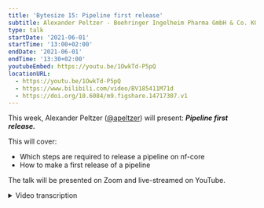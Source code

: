 ```yaml
---
title: 'Bytesize 15: Pipeline first release'
subtitle: Alexander Peltzer - Boehringer Ingelheim Pharma GmbH & Co. KG, Germany
type: talk
startDate: '2021-06-01'
startTime: '13:00+02:00'
endDate: '2021-06-01'
endTime: '13:30+02:00'
youtubeEmbed: https://youtu.be/1OwkTd-P5pQ
locationURL:
  - https://youtu.be/1OwkTd-P5pQ
  - https://www.bilibili.com/video/BV185411M71d
  - https://doi.org/10.6084/m9.figshare.14717307.v1
---
```


This week, Alexander Peltzer ([@apeltzer](http://github.com/apeltzer/)) will present: _**Pipeline first release.**_

This will cover:

- Which steps are required to release a pipeline on nf-core
- How to make a first release of a pipeline

The talk will be presented on Zoom and live-streamed on YouTube.

<details markdown="1"><summary>Video transcription</summary>
:::note
The content has been edited to make it reader-friendly
:::

[0:31](https://youtu.be/1OwkTd-P5pQ?list=PL3xpfTVZLcNiSvvPWORbO32S1WDJqKp1e&t=31) Thank you for the introduction. I’ll be talking to you about pipeline first release, which will cover how one can release a pipeline that is built using `nf-core/tools`.

[1:06](https://youtu.be/1OwkTd-P5pQ?list=PL3xpfTVZLcNiSvvPWORbO32S1WDJqKp1e&t=66) So what you need to do is to first prepare the pipeline prior to its first release. This is different from a continuous release, which is what is done on existing pipelines that are being further developed. The first release of a pipeline that has never been released before is handled differently.

[1:37](https://youtu.be/1OwkTd-P5pQ?list=PL3xpfTVZLcNiSvvPWORbO32S1WDJqKp1e&t=97) So let’s jump in! We’ve covered certain prerequisites in previous `nf-core/bytesize` talks, and there are some useful links on the [slides](https://doi.org/10.6084/m9.figshare.14717307.v1). These range from how to sign up to become a member of the community (an obvious prerequisite for releasing a pipeline on nf-core) to how to create a pipeline from the nf-core tools template, add test data to the test data repository or the modules repository (test data for the DSL2 version pipelines), and add the pipeline to the nf-core organisation. So I’m now going to assume that you’re familiar with these steps, and are ready to release your pipeline.

[3:01](https://youtu.be/1OwkTd-P5pQ?list=PL3xpfTVZLcNiSvvPWORbO32S1WDJqKp1e&t=181) So the very first step is to check that your pipeline follows the guidelines. This includes it passing all the continuous integration tests (unsure of how to do this? Check [bytesize#7](https://nf-co.re/events/2021/bytesize-7-nf-core-ci-tests)). You can go to your pipeline page, check Github actions, see if all those tests have passed, and then strike that off your list. (Make sure to check and see if nf-core linting has issued warnings; linting errors can result in CI tests failing). One way to ensure that everything passes is to have the most up-to-date version of containers such as Conda. It’s also essential to make the `master` or `main` branch the default branch. A link to how you can do this is also on the [slides](https://doi.org/10.6084/m9.figshare.14717307.v1) accompanying this presentation.

[4:13](https://youtu.be/1OwkTd-P5pQ?list=PL3xpfTVZLcNiSvvPWORbO32S1WDJqKp1e&t=253) Now that that’s covered, let’s talk a little bit about nf-core/tools. There are tools within nf-core/tools that can help you prepare your pipeline for its very first release and subsequent releases. It is not very different from what you do if you have released a pipeline before. One thing you should do is to bump the version numbers on your `dev` branch, for example you can run `nf-core bump-versions 1.0.0`, for your very very first release. nf-core/tools will take care of bumping steps in your pipeline code. If you’re keen on learning how to do that, there’s also a [tutorial](https://nf-co.re/tools/#bumping-a-pipeline-version-number) that explains how nf-core bump versions work. The same applies to the `CHANGELOG.md`. Ideally, the `changelog` should list what you’ve been working on in your pipeline. For the first initial release, people tend to explain what the pipeline is capable of doing, describe the features present in version 1.0.0 etc. You can actually add all that to the `CHANGELOG.md` file. After this, you can open a `pull request`, from the `dev` branch to the `master` or main branch, and hope that it passes all the CI tests and criteria for the template requirements that we have for nf-core. Most pipelines in nf-core use [semantic versioning](https://semver.org), and a lot of the pipelines also use code names for pipeline releases - nf-core/eager for example uses the names of Swabian cities. You can also generate other code names, and this is entirely up to you whether you would like to use a code name for your pipeline at all. This link might be useful if you do: <https://www.codenamegenerator.com/>.

[6:37](https://youtu.be/1OwkTd-P5pQ?list=PL3xpfTVZLcNiSvvPWORbO32S1WDJqKp1e&t=397) So then you can start with the review phase or the so-called fake pull request, which is a thorough core pipeline review by members of the nf-core [core team](https://nf-co.re/about) or more experienced pipeline developers. They will go through all the code in the pipeline to ensure that it adheres to the community guidelines. What we do is to first open a fake `pull request`, and then do a review against the very first `commit` in your pipeline code. This ensures that what’s been changed in the entire pipeline code, documentation etc can be checked. This is a bit more thorough than a simple `pull request` that you would use when updating the pipeline from version 1.0 to version 1.1. Please ask for help here because making a fake `pull request` can be complex, and it’s only rarely done. Ask for help on Slack `#request-review`, `#new-pipelines` or just ping the nf-core core team. Anyone in the community can actually take a look as well, since this involves the whole community. People can have a look and add their ideas or if they spot errors or potential issues that can be dealt with prior to the first release. It’s also up to you to fix all the bugs in the pipeline. Once the core-review team is satisfied with the changes and considers the pipeline to be within the scope of the nf-core guidelines, we will close that `pull request`. It doesn’t need to be merged since it’s a fake one, Its purpose is to allow initial review of the core pipeline.

[8:54](https://youtu.be/1OwkTd-P5pQ?list=PL3xpfTVZLcNiSvvPWORbO32S1WDJqKp1e&t=533) Now after all that, you’re ready to make a release `pull request`! You should have had two reviews for your `dev` to `main` branch `pull request`, so you can actually merge that to the `master` branch, and after that it’s really up to you how you’d like to create your new release. There’s a really nice [guideline on how to do that on GitHub](https://docs.github.com/en/github/administering-a-repository/releasing-projects-on-github/managing-releases-in-a-repository) itself. It is essential that you use the same version as in the nf-core bump version. So if you bumped all the code versions to 1.0.0, then you should use 1.0.0 without a prefix such as ‘v’ for version, to avoid conflict issues with Docker images and Conda environments etc. It’s also a good idea to have a code name for the release description, and that is something you could copy from your CHANGELOG.

[10:20](https://youtu.be/1OwkTd-P5pQ?list=PL3xpfTVZLcNiSvvPWORbO32S1WDJqKp1e&t=620) After that you’ve made the very first release of your pipeline! Now, there are some additional optional steps. You could for instance ask someone from the core team to get you a document object identifier (DOI) that allows easy citation. This is something that a lot of pipelines currently have, the nf-core/atacseq pipeline has a DOI badge in the README. There is always a to-do in the main README of the pipeline that can be replaced with a DOI badge. This is something we need to set up for nf-core in general, so at the moment, you need to ask someone from the core team to help get you one from [Zenodo](https://zenodo.org/). You can just add that to the README and `commit` this (and only this!) to the `master` branch directly, or ask someone to do that for you. Remember that this is optional, but it’s still considered best practice.

[11:40](https://youtu.be/1OwkTd-P5pQ?list=PL3xpfTVZLcNiSvvPWORbO32S1WDJqKp1e&t=700) After first release, there’s a step that’s required to enable future development. So it’s a good idea after you’ve made your release on the `master` branch to do a bump version on your `dev` branch, for example `1.0.1dev`. Remember to use the suffix `dev`. You can also update the CHANGELOG file with a new section for `1.0.1dev`. If you are working on your code in your own fork in the main repository of nf-core, you need to open a `pull request` to `dev` in your pipeline from your fork with all the changes I just mentioned.

[12:27](https://youtu.be/1OwkTd-P5pQ?list=PL3xpfTVZLcNiSvvPWORbO32S1WDJqKp1e&t=747) There are a couple of extra things that you can follow up on. You likely want to do subsequent releases of your pipeline, and there’s a [tips and tricks section](https://nf-co.re/docs/contributing/adding_pipelines#subsequent-releases) on the nf-core website, that’s specifically targeted at this. There’s also an [extra guide](https://nf-co.re/docs/contributing/adding_pipelines#adding-new-pipeline-features-to-existing-pipelines) on adding features to existing pipelines.

[13:10](https://youtu.be/1OwkTd-P5pQ?list=PL3xpfTVZLcNiSvvPWORbO32S1WDJqKp1e&t=790) So most of what I’ve talked about is based on two how-to guidelines on the nf-core homepage (<https://nf-co.re/docs/contributing/adding_pipelines#making-the-first-release> and <https://nf-co.re/docs/contributing/release_checklist>), so do check those out.

</details>
